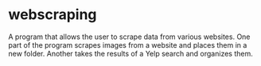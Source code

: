 # webscraping
A program that allows the user to scrape data from various websites. One part of the program scrapes images from a website and places them in a new folder. Another takes the results of a Yelp search and organizes them.
